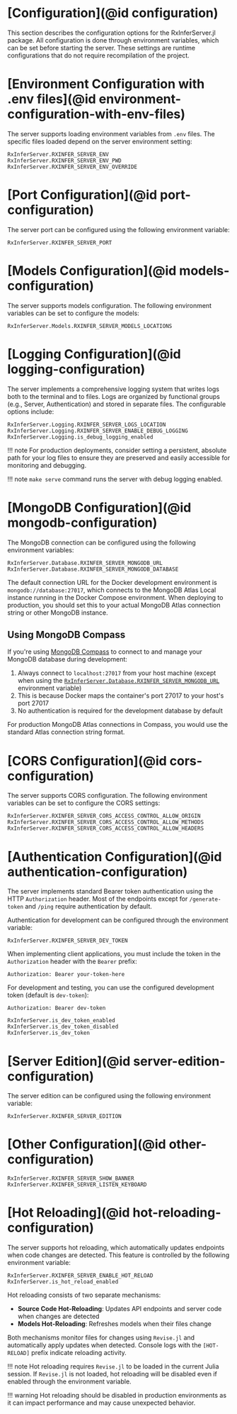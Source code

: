 # [Configuration](@id configuration)

This section describes the configuration options for the RxInferServer.jl package.
All configuration is done through environment variables, which can be set before starting the server.
These settings are runtime configurations that do not require recompilation of the project.

# [Environment Configuration with .env files](@id environment-configuration-with-env-files)

The server supports loading environment variables from `.env` files. The specific files loaded depend on the server environment setting:

```@docs
RxInferServer.RXINFER_SERVER_ENV
RxInferServer.RXINFER_SERVER_ENV_PWD
RxInferServer.RXINFER_SERVER_ENV_OVERRIDE
```

# [Port Configuration](@id port-configuration)

The server port can be configured using the following environment variable:

```@docs
RxInferServer.RXINFER_SERVER_PORT
```

# [Models Configuration](@id models-configuration)

The server supports models configuration. The following environment variables can be set to configure the models:

```@docs
RxInferServer.Models.RXINFER_SERVER_MODELS_LOCATIONS
```

# [Logging Configuration](@id logging-configuration)

The server implements a comprehensive logging system that writes logs both to the terminal and to files. Logs are organized by functional groups (e.g., Server, Authentication) and stored in separate files. The configurable options include:

```@docs
RxInferServer.Logging.RXINFER_SERVER_LOGS_LOCATION
RxInferServer.Logging.RXINFER_SERVER_ENABLE_DEBUG_LOGGING
RxInferServer.Logging.is_debug_logging_enabled
```

!!! note
    For production deployments, consider setting a persistent, absolute path for your log files to ensure they are preserved and easily accessible for monitoring and debugging.

!!! note
    `make serve` command runs the server with debug logging enabled.

# [MongoDB Configuration](@id mongodb-configuration)

The MongoDB connection can be configured using the following environment variables:

```@docs
RxInferServer.Database.RXINFER_SERVER_MONGODB_URL
RxInferServer.Database.RXINFER_SERVER_MONGODB_DATABASE
```

The default connection URL for the Docker development environment is `mongodb://database:27017`, which connects to the MongoDB Atlas Local instance running in the Docker Compose environment. When deploying to production, you should set this to your actual MongoDB Atlas connection string or other MongoDB instance.

## Using MongoDB Compass

If you're using [MongoDB Compass](https://www.mongodb.com/products/compass) to connect to and manage your MongoDB database during development:

1. Always connect to `localhost:27017` from your host machine (except when using the [`RxInferServer.Database.RXINFER_SERVER_MONGODB_URL`](@ref) environment variable)
2. This is because Docker maps the container's port 27017 to your host's port 27017
3. No authentication is required for the development database by default

For production MongoDB Atlas connections in Compass, you would use the standard Atlas connection string format.

# [CORS Configuration](@id cors-configuration)

The server supports CORS configuration. The following environment variables can be set to configure the CORS settings:

```@docs
RxInferServer.RXINFER_SERVER_CORS_ACCESS_CONTROL_ALLOW_ORIGIN
RxInferServer.RXINFER_SERVER_CORS_ACCESS_CONTROL_ALLOW_METHODS
RxInferServer.RXINFER_SERVER_CORS_ACCESS_CONTROL_ALLOW_HEADERS
```

# [Authentication Configuration](@id authentication-configuration)

The server implements standard Bearer token authentication using the HTTP `Authorization` header. Most of the endpoints except for `/generate-token` and `/ping` require authentication by default.

Authentication for development can be configured through the environment variable:

```@docs
RxInferServer.RXINFER_SERVER_DEV_TOKEN
```

When implementing client applications, you must include the token in the `Authorization` header with the `Bearer` prefix:

```
Authorization: Bearer your-token-here
```

For development and testing, you can use the configured development token (default is `dev-token`):

```
Authorization: Bearer dev-token
```

```@docs
RxInferServer.is_dev_token_enabled
RxInferServer.is_dev_token_disabled
RxInferServer.is_dev_token
```

# [Server Edition](@id server-edition-configuration)

The server edition can be configured using the following environment variable:

```@docs
RxInferServer.RXINFER_SERVER_EDITION
```

# [Other Configuration](@id other-configuration)

```@docs
RxInferServer.RXINFER_SERVER_SHOW_BANNER
RxInferServer.RXINFER_SERVER_LISTEN_KEYBOARD
```


# [Hot Reloading](@id hot-reloading-configuration)

The server supports hot reloading, which automatically updates endpoints when code changes are detected. 
This feature is controlled by the following environment variable:

```@docs
RxInferServer.RXINFER_SERVER_ENABLE_HOT_RELOAD
RxInferServer.is_hot_reload_enabled
```

Hot reloading consists of two separate mechanisms:
- **Source Code Hot-Reloading**: Updates API endpoints and server code when changes are detected
- **Models Hot-Reloading**: Refreshes models when their files change

Both mechanisms monitor files for changes using `Revise.jl` and automatically apply updates when detected. Console logs with the `[HOT-RELOAD]` prefix indicate reloading activity.

!!! note
    Hot reloading requires `Revise.jl` to be loaded in the current Julia session. If `Revise.jl` is not loaded, hot reloading will be disabled even if enabled through the environment variable.

!!! warning
    Hot reloading should be disabled in production environments as it can impact performance and may cause unexpected behavior.